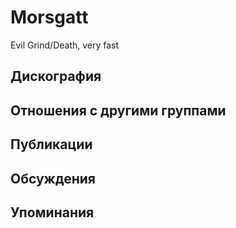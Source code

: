 # Morsgatt

Evil Grind/Death, very fast

## Дискография


## Отношения с другими группами


## Публикации


## Обсуждения


## Упоминания

